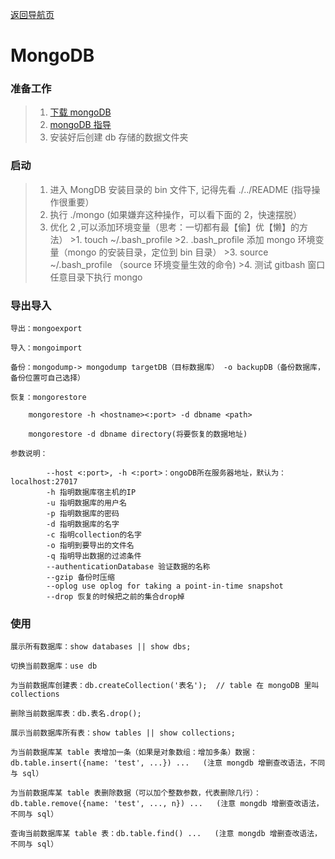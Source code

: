 [返回导航页](https://cqzhen.github.io/blog.html "导航页面")

# MongoDB

### 准备工作

>1. [下载 mongoDB](https://www.mongodb.com/download-center/community "mongoDB")
>2. [mongoDB 指导](https://www.runoob.com/mongodb/mongodb-window-install.html "mongoDB")
>3. 安装好后创建 db 存储的数据文件夹


### 启动

>1. 进入 MongDB 安装目录的 bin 文件下, 记得先看 ./../README (指导操作很重要）
>2. 执行 ./mongo (如果嫌弃这种操作，可以看下面的 2，快速摆脱）
>3. 优化 2 ,可以添加环境变量（思考：一切都有最【偷】优【懒】的方法）
    >1. touch ~/.bash_profile
    >2. .bash_profile 添加 mongo 环境变量（mongo 的安装目录，定位到 bin 目录）
    >3. source ~/.bash_profile （source 环境变量生效的命令)
    >4. 测试 gitbash 窗口任意目录下执行 mongo

### 导出导入

    导出：mongoexport

    导入：mongoimport

    备份：mongodump-> mongodump targetDB（目标数据库） -o backupDB（备份数据库，备份位置可自己选择）

    恢复：mongorestore

        mongorestore -h <hostname><:port> -d dbname <path>

        mongorestore -d dbname directory(将要恢复的数据地址)
    
    参数说明：

```key
        --host <:port>, -h <:port>：ongoDB所在服务器地址，默认为： localhost:27017
        -h 指明数据库宿主机的IP
        -u 指明数据库的用户名
        -p 指明数据库的密码
        -d 指明数据库的名字
        -c 指明collection的名字
        -o 指明到要导出的文件名
        -q 指明导出数据的过滤条件
        --authenticationDatabase 验证数据的名称
        --gzip 备份时压缩
        --oplog use oplog for taking a point-in-time snapshot
        --drop 恢复的时候把之前的集合drop掉

```  

### 使用

    展示所有数据库：show databases || show dbs;

    切换当前数据库：use db
    
    为当前数据库创建表：db.createCollection('表名');  // table 在 mongoDB 里叫 collections
    
    删除当前数据库表：db.表名.drop();

    展示当前数据库所有表：show tables || show collections;

    为当前数据库某 table 表增加一条（如果是对象数组：增加多条）数据：db.table.insert({name: 'test', ...}) ...   (注意 mongdb 增删查改语法，不同与 sql）
    
    为当前数据库某 table 表删除数据（可以加个整数参数，代表删除几行）：db.table.remove({name: 'test', ..., n}) ...   (注意 mongdb 增删查改语法，不同与 sql）
    
    查询当前数据库某 table 表：db.table.find() ...   (注意 mongdb 增删查改语法，不同与 sql）
